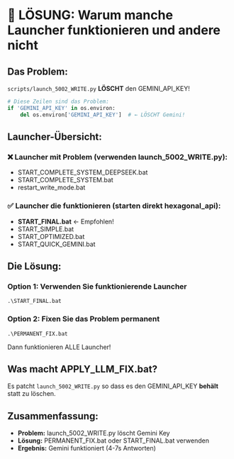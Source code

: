# 🎯 LÖSUNG: Warum manche Launcher funktionieren und andere nicht

## Das Problem:
`scripts/launch_5002_WRITE.py` **LÖSCHT** den GEMINI_API_KEY!

```python
# Diese Zeilen sind das Problem:
if 'GEMINI_API_KEY' in os.environ:
    del os.environ['GEMINI_API_KEY']  # ← LÖSCHT Gemini!
```

## Launcher-Übersicht:

### ❌ Launcher mit Problem (verwenden launch_5002_WRITE.py):
- START_COMPLETE_SYSTEM_DEEPSEEK.bat
- START_COMPLETE_SYSTEM.bat
- restart_write_mode.bat

### ✅ Launcher die funktionieren (starten direkt hexagonal_api):
- **START_FINAL.bat** ← Empfohlen!
- START_SIMPLE.bat
- START_OPTIMIZED.bat
- START_QUICK_GEMINI.bat

## Die Lösung:

### Option 1: Verwenden Sie funktionierende Launcher
```batch
.\START_FINAL.bat
```

### Option 2: Fixen Sie das Problem permanent
```batch
.\PERMANENT_FIX.bat
```
Dann funktionieren ALLE Launcher!

## Was macht APPLY_LLM_FIX.bat?
Es patcht `launch_5002_WRITE.py` so dass es den GEMINI_API_KEY **behält** statt zu löschen.

## Zusammenfassung:
- **Problem:** launch_5002_WRITE.py löscht Gemini Key
- **Lösung:** PERMANENT_FIX.bat oder START_FINAL.bat verwenden
- **Ergebnis:** Gemini funktioniert (4-7s Antworten)